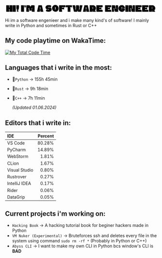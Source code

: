 <img src="Hi! Im a Software Engineer (2).gif">

Hi im a software engenieer and i make many kind's of software! I mainly write in Python and sometimes in Rust or C++

## My code playtime on WakaTime:
[![My Total Code Time](https://wakatime.com/badge/user/018bd7d5-20a7-48f2-b2f1-7e6c6eb2c1f0.svg)](https://wakatime.com/@018bd7d5-20a7-48f2-b2f1-7e6c6eb2c1f0)

## Languages that i write in the most:

- 🥇`Python` -> 155h 45min
- 🥈`Rust` -> 9h 18min
- 🥉`C++` -> 7h 11min

  *(Updated 01.06.2024)*

## Editors that i write in:

| IDE        | Percent     |
| :---------- | -------------: |
| VS Code    |      80.28% |
| PyCharm    |      14.89% |
| WebStorm   |       1.81% |
| CLion      |       1.67% |
| Visual Studio |       0.80% |
| Rustrover  |       0.27% |
| IntelliJ IDEA |       0.17% |
| Rider      |       0.06% |
| DataGrip   |       0.05% |


## Current projects i'm working on:

- `Hacking Book` -> A hacking tutorial book for beginer hackers made in Python
- `VM Nuker (Experimental)` -> Bruteforces ssh and deletes every file in the system using command `sudo rm -rf *` (Probably in Python or C++)
- `Abyss CLI` -> I want to make my own CLI in Python bcs window's CLI is **BAD**

